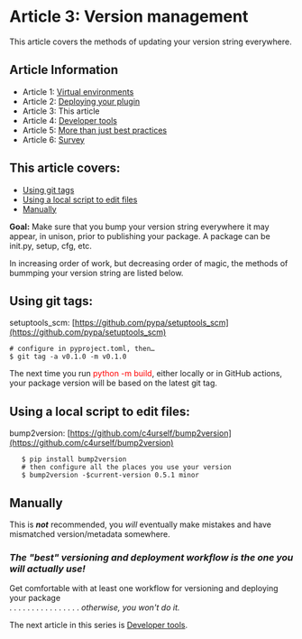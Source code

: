 # Article 3: Version management  

This article covers the methods of updating your version string everywhere.

## Article Information  

* Article 1: [Virtual environments](./article-1-virtual-environments)  
* Article 2: [Deploying your plugin](./article-2-deploying-your-plugin.md)    
* Article 3: This article   
* Article 4: [Developer tools](./article-4-developer-tools.md)   
* Article 5: [More than just best practices](./article-5-more-than-just-best-practices.md)   
* Article 6: [Survey](./article-6-Survey.md) 

## This article covers:  
* [Using git tags](#using-git-tags)
* [Using a local script to edit files](#using-a-local-script-to-edit-files)  
* [Manually](#manually)

**Goal:** Make sure that you bump your version string everywhere it may appear, in unison, prior to publishing your package.  A package can be init.py, setup, cfg, etc.

In increasing order of work, but decreasing order of magic, the methods of bummping your version string are listed below. 

## Using git tags:  
setuptools_scm: [https://github.com/pypa/setuptools_scm](https://github.com/pypa/setuptools_scm)

   `# configure in pyproject.toml, then…`  
   `$ git tag -a v0.1.0 -m v0.1.0`  

  The next time you run <font color="red">python -m build</font>, either locally or in GitHub actions, your package version will be based on the latest git tag.

## Using a local script to edit files:  
bump2version: [https://github.com/c4urself/bump2version](https://github.com/c4urself/bump2version)
```console
   $ pip install bump2version  
   # then configure all the places you use your version   
   $ bump2version -$current-version 0.5.1 minor  
```   

## Manually
This is ***not*** recommended, you *will* eventually make mistakes and have mismatched version/metadata somewhere.  
  
  ### *The "best" versioning and deployment workflow is the one you will actually use!*  
  
       
Get comfortable with at least one workflow for versioning and deploying your package  
 . . . . . . . . . . . . . . . . *otherwise, you won't do it.*

The next article in this series is [Developer tools](./article-4-developer-tools.md).
